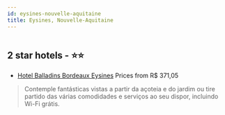 ```yaml
---
id: eysines-nouvelle-aquitaine
title: Eysines, Nouvelle-Aquitaine
---
```


<center><img src="https://i.travelapi.com/hotels/4000000/3910000/3906200/3906187/cb8db07e_z.jpg" alt="" /></center>


##  2 star hotels - ⭐️⭐️

-    [Hotel Balladins Bordeaux Eysines](https://www.hurb.com/br/aud/https://www.hurb.com/br/hotels/eysines/hotel-balladins-bordeaux-eysines-HT-09L1?cmp=18055) Prices from R$ 371,05
   > Contemple fantásticas vistas a partir da açoteia e do jardim ou tire partido das várias comodidades e serviços ao seu dispor, incluindo Wi-Fi grátis.

